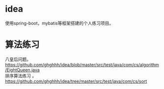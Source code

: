 # idea

使用spring-boot，mybatis等框架搭建的个人练习项目。

# 算法练习

八皇后问题。                                                                                                                                  
https://github.com/ghghhh/idea/blob/master/src/test/java/com/cs/algorithm/EightQueen.java                                                    
排序算法练习 。                                                                                                                              
https://github.com/ghghhh/idea/tree/master/src/test/java/com/cs/sort

